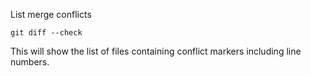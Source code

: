 List merge conflicts

```
git diff --check
```

This will show the list of files containing conflict markers including line numbers.
